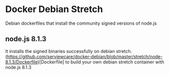 # Docker Debian Stretch

Debian dockerfiles that install the community signed versions of node.js

## node.js 8.1.3

It installs the signed binaries successfully on debian stretch.
(https://github.com/serviewcare/docker-debian/blob/master/stretch/node-8.1.3/Dockerfile)[Dockerfile] to build your own debian 
stretch container with node.js 8.1.3
